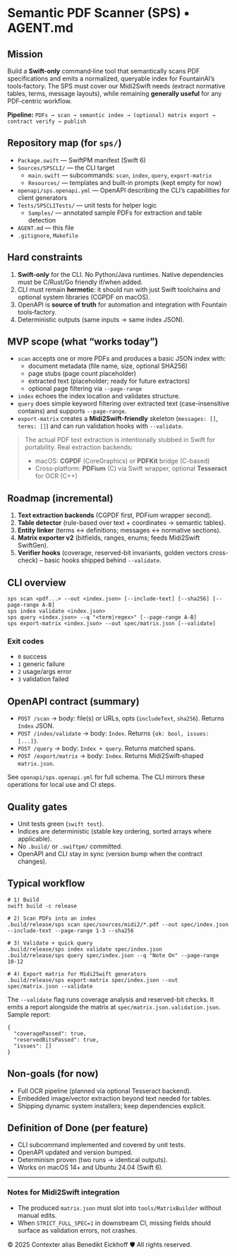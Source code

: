 # Semantic PDF Scanner (SPS) • AGENT.md

## Mission
Build a **Swift-only** command‑line tool that semantically scans PDF specifications and emits a normalized, queryable index for FountainAI’s tools‑factory. The SPS must cover our Midi2Swift needs (extract normative tables, terms, message layouts), while remaining **generally useful** for any PDF‑centric workflow.

**Pipeline:** `PDFs → scan → semantic index → (optional) matrix export → contract verify → publish`

## Repository map (for `sps/`)
- `Package.swift` — SwiftPM manifest (Swift 6)
- `Sources/SPSCLI/` — the CLI target
  - `main.swift` — subcommands: `scan`, `index`, `query`, `export-matrix`
  - `Resources/` — templates and built-in prompts (kept empty for now)
- `openapi/sps.openapi.yml` — OpenAPI describing the CLI’s capabilities for client generators
- `Tests/SPSCLITests/` — unit tests for helper logic
  - `Samples/` — annotated sample PDFs for extraction and table detection
- `AGENT.md` — this file
- `.gitignore`, `Makefile`

## Hard constraints
1. **Swift-only** for the CLI. No Python/Java runtimes. Native dependencies must be C/Rust/Go friendly if/when added.
2. CLI must remain **hermetic**: it should run with just Swift toolchains and optional system libraries (CGPDF on macOS).
3. OpenAPI is **source of truth** for automation and integration with Fountain tools‑factory.
4. Deterministic outputs (same inputs → same index JSON).

## MVP scope (what “works today”)
- `scan` accepts one or more PDFs and produces a basic JSON index with:
  - document metadata (file name, size, optional SHA256)
  - page stubs (page count placeholder)
  - extracted text (placeholder; ready for future extractors)
  - optional page filtering via `--page-range`
- `index` echoes the index location and validates structure.
- `query` does simple keyword filtering over extracted text (case-insensitive contains) and supports `--page-range`.
- `export-matrix` creates a **Midi2Swift-friendly** skeleton (`messages: []`, `terms: []`) and can run validation hooks with `--validate`.

> The actual PDF text extraction is intentionally stubbed in Swift for portability. Real extraction backends:
> - macOS: **CGPDF** (CoreGraphics) or **PDFKit** bridge (C-based)
> - Cross‑platform: **PDFium** (C) via Swift wrapper, optional **Tesseract** for OCR (C++)

## Roadmap (incremental)
1. **Text extraction backends** (CGPDF first, PDFium wrapper second).
2. **Table detector** (rule-based over text + coordinates → semantic tables).
3. **Entity linker** (terms ↔ definitions; messages ↔ normative sections).
4. **Matrix exporter v2** (bitfields, ranges, enums; feeds Midi2Swift SwiftGen).
5. **Verifier hooks** (coverage, reserved-bit invariants, golden vectors cross-check) – basic hooks shipped behind `--validate`.

## CLI overview
```
sps scan <pdf...> --out <index.json> [--include-text] [--sha256] [--page-range A-B]
sps index validate <index.json>
sps query <index.json> --q "<term|regex>" [--page-range A-B]
sps export-matrix <index.json> --out spec/matrix.json [--validate]
```

### Exit codes
- `0` success
- `1` generic failure
- `2` usage/args error
- `3` validation failed

## OpenAPI contract (summary)
- `POST /scan` → body: file(s) or URLs, opts (`includeText`, `sha256`). Returns `Index` JSON.
- `POST /index/validate` → body: `Index`. Returns `{ok: bool, issues:[...]}`.
- `POST /query` → body: `Index + query`. Returns matched spans.
- `POST /export/matrix` → body: `Index`. Returns Midi2Swift‑shaped `matrix.json`.

See `openapi/sps.openapi.yml` for full schema. The CLI mirrors these operations for local use and CI steps.

## Quality gates
- Unit tests green (`swift test`).
- Indices are deterministic (stable key ordering, sorted arrays where applicable).
- No `.build/` or `.swiftpm/` committed.
- OpenAPI and CLI stay in sync (version bump when the contract changes).

## Typical workflow
```
# 1) Build
swift build -c release

# 2) Scan PDFs into an index
.build/release/sps scan spec/sources/midi2/*.pdf --out spec/index.json --include-text --page-range 1-3 --sha256

# 3) Validate + quick query
.build/release/sps index validate spec/index.json
.build/release/sps query spec/index.json --q "Note On" --page-range 10-12

# 4) Export matrix for Midi2Swift generators
.build/release/sps export-matrix spec/index.json --out spec/matrix.json --validate
```

The `--validate` flag runs coverage analysis and reserved-bit checks.
It emits a report alongside the matrix at `spec/matrix.json.validation.json`.
Sample report:

```
{
  "coveragePassed": true,
  "reservedBitsPassed": true,
  "issues": []
}
```

## Non-goals (for now)
- Full OCR pipeline (planned via optional Tesseract backend).
- Embedded image/vector extraction beyond text needed for tables.
- Shipping dynamic system installers; keep dependencies explicit.

## Definition of Done (per feature)
- CLI subcommand implemented and covered by unit tests.
- OpenAPI updated and version bumped.
- Determinism proven (two runs → identical outputs).
- Works on macOS 14+ and Ubuntu 24.04 (Swift 6).

---

### Notes for Midi2Swift integration
- The produced `matrix.json` must slot into `tools/MatrixBuilder` without manual edits.
- When `STRICT_FULL_SPEC=1` in downstream CI, missing fields should surface as validation errors, not crashes.

© 2025 Contexter alias Benedikt Eickhoff 🛡️ All rights reserved.
